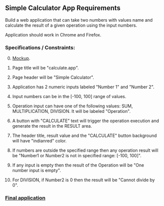 ## Simple Calculator App Requirements

Build a web application that can take two numbers with values name and 
calculate the result of a given operation using the input numbers. 

Application should work in Chrome and Firefox.

### Specifications / Constraints:
0. [Mockup](./simpleCalculator_mockup1.JPG).

1. Page title will be "calculate.app".

2. Page header will be "Simple Calculator".

3. Application has 2 numeric inputs labeled "Number 1" and "Number 2".

4. Input numbers can be in the [-100, 100] range of values.

5. Operation input can have one of the following values: SUM, MULTIPLICATION, DIVISION. It will be labeled "Operation".

6. A button with "CALCULATE" text will trigger the operation execution and generate the result in the RESULT area.

7. The header title, result value and the "CALCULATE" button background will have "indianred" color.

8. If numbers are outside the specified range then any operation result will be "Number1 or Number2 is not in specified range: [-100, 100]".

9. If any input is empty then the result of the Operation will be "One number input is empty".

10. For DIVISION, if Number2 is 0 then the result will be "Cannot divide by 0".

### [Final application](http://danrusu.ro/calculate/app.html)




